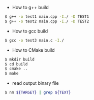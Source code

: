 * How to g++ build
``` bash
$ g++ -o test1 main.cpp -I./ -D TEST1
$ g++ -o test2 main.cpp -I./ -D TEST2
```
* How to gcc build
``` bash
$ gcc -o test3 main.c -I./
```
* How to CMake build
``` bash
$ mkdir build
$ cd build
$ cmake ..
$ make
```
* read output binary file
``` bash
$ nm ${TARGET} | grep ${TEXT}
```
